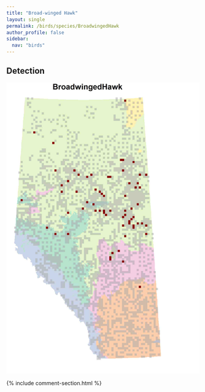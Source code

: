 ```yaml
---
title: "Broad-winged Hawk"
layout: single
permalink: /birds/species/BroadwingedHawk
author_profile: false
sidebar:
  nav: "birds"
---
```


<h2>Detection</h2>

![](/assets/images/birds/BroadwingedHawk/det.jpg)

{% include comment-section.html %}
